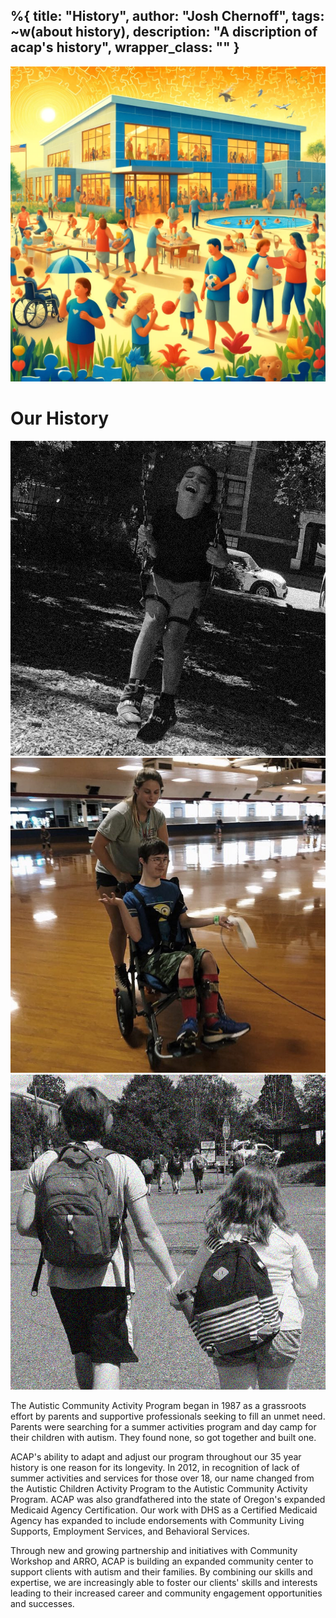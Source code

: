 %{
  title: "History",
  author: "Josh Chernoff",
  tags: ~w(about history),
  description: "A discription of acap's history",
  wrapper_class: ""
}
---

<div class="relative isolate overflow-hidden h-72">
<img
    src="/assets/images/history_graphic.webp"
    class="absolute inset-0 -z-10 object-bottom object-cover opacity-[.2] h-screen w-full"
/>
<div class="mx-auto flex flex-col h-full items-center justify-center">
    <h1 class="text-5xl font-black text-base-content tracking-tight mb-4">
      Our History
    </h1>
</div>
</div>

<div class="prose lg:prose-lg mx-auto py-20">

<div class="grid grid-cols-1 md:grid-cols-3 gap-4">
    <div>
        <img class="h-auto max-w-full" src="/assets/images/History_01.jpg">
    </div>
    <div>
        <img class="h-auto max-w-full" src="/assets/images/History_02.jpg">
    </div>
    <div>
        <img class="h-auto max-w-full" src="/assets/images/History_03.jpg">
    </div>
</div>

The Autistic Community Activity Program began in 1987 as a grassroots effort by parents and supportive professionals seeking to fill an unmet need. Parents were searching for a summer activities program and day camp for their children with autism. They found none, so got together and built one.

ACAP's ability to adapt and adjust our program throughout our 35 year history is one reason for its longevity. In 2012, in recognition of lack of summer activities and services for those over 18, our name changed from the Autistic Children Activity Program to the Autistic Community Activity Program. ACAP was also grandfathered into the state of Oregon's expanded Medicaid Agency Certification. Our work with DHS as a Certified Medicaid Agency has expanded to include endorsements with Community Living Supports, Employment Services, and Behavioral Services.

Through new and growing partnership and initiatives with Community Workshop and ARRO, ACAP is building an expanded community center to support clients with autism and their families. By combining our skills and expertise, we are increasingly able to foster our clients' skills and interests leading to their increased career and community engagement opportunities and successes.
</div>